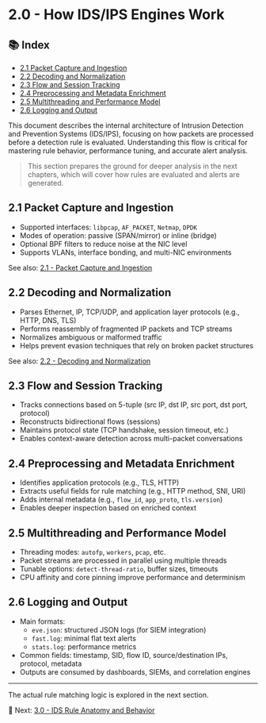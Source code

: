 # 2.0 - How IDS/IPS Engines Work

## 📚 Index

- [2.1 Packet Capture and Ingestion](#21-packet-capture-and-ingestion)
- [2.2 Decoding and Normalization](#22-decoding-and-normalization)
- [2.3 Flow and Session Tracking](#23-flow-and-session-tracking)
- [2.4 Preprocessing and Metadata Enrichment](#24-preprocessing-and-metadata-enrichment)
- [2.5 Multithreading and Performance Model](#25-multithreading-and-performance-model)
- [2.6 Logging and Output](#26-logging-and-output)

This document describes the internal architecture of Intrusion Detection and Prevention Systems (IDS/IPS), focusing on how packets are processed before a detection rule is evaluated. Understanding this flow is critical for mastering rule behavior, performance tuning, and accurate alert analysis.

> This section prepares the ground for deeper analysis in the next chapters, which will cover how rules are evaluated and alerts are generated.

## 2.1 Packet Capture and Ingestion

- Supported interfaces: `libpcap`, `AF_PACKET`, `Netmap`, `DPDK`
- Modes of operation: passive (SPAN/mirror) or inline (bridge)
- Optional BPF filters to reduce noise at the NIC level
- Supports VLANs, interface bonding, and multi-NIC environments

See also: [2.1 - Packet Capture and Ingestion](./2.1.1%20-%20Packet%20Capture%20and%20Ingestion.md)

## 2.2 Decoding and Normalization

- Parses Ethernet, IP, TCP/UDP, and application layer protocols (e.g., HTTP, DNS, TLS)
- Performs reassembly of fragmented IP packets and TCP streams
- Normalizes ambiguous or malformed traffic
- Helps prevent evasion techniques that rely on broken packet structures

See also: [2.2 - Decoding and Normalization](./2.2%20-%20Decoding%20and%20Normalization.md)

## 2.3 Flow and Session Tracking

- Tracks connections based on 5-tuple (src IP, dst IP, src port, dst port, protocol)
- Reconstructs bidirectional flows (sessions)
- Maintains protocol state (TCP handshake, session timeout, etc.)
- Enables context-aware detection across multi-packet conversations

## 2.4 Preprocessing and Metadata Enrichment

- Identifies application protocols (e.g., TLS, HTTP)
- Extracts useful fields for rule matching (e.g., HTTP method, SNI, URI)
- Adds internal metadata (e.g., `flow_id`, `app_proto`, `tls.version`)
- Enables deeper inspection based on enriched context

## 2.5 Multithreading and Performance Model

- Threading modes: `autofp`, `workers`, `pcap`, etc.
- Packet streams are processed in parallel using multiple threads
- Tunable options: `detect-thread-ratio`, buffer sizes, timeouts
- CPU affinity and core pinning improve performance and determinism

## 2.6 Logging and Output

- Main formats:
  - `eve.json`: structured JSON logs (for SIEM integration)
  - `fast.log`: minimal flat text alerts
  - `stats.log`: performance metrics
- Common fields: timestamp, SID, flow ID, source/destination IPs, protocol, metadata
- Outputs are consumed by dashboards, SIEMs, and correlation engines

---

The actual rule matching logic is explored in the next section.

📄 Next: [3.0 - IDS Rule Anatomy and Behavior](./3.0%20-%20IDS%20Rule%20Anatomy%20and%20Behavior.md)
